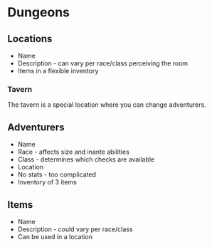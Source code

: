# Dungeons

## Locations

- Name
- Description - can vary per race/class perceiving the room
- Items in a flexible inventory

### Tavern

The tavern is a special location where you can change adventurers.

## Adventurers

- Name
- Race - affects size and inante abilities
- Class - determines which checks are available
- Location
- No stats - too complicated
- Inventory of 3 items

## Items

- Name
- Description - could vary per race/class
- Can be used in a location

